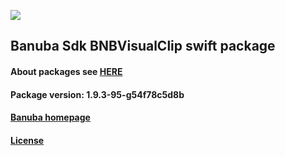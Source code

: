[![](https://www.banuba.com/hubfs/Banuba_November2018/Images/Banuba%20SDK.png)](https://docs.banuba.com/face-ar-sdk-v1/ios/ios_overview)

## Banuba Sdk BNBVisualClip swift package

#### About packages see [HERE](https://docs.banuba.com/face-ar-sdk-v1/ios/ios_packages)

#### Package version: **1.9.3-95-g54f78c5d8b**

#### **[Banuba homepage](https://banuba.com)**

#### **[License](https://www.banuba.com/terms)**
